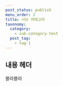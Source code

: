 ```yaml
---
post_status: publish
menu_order: 2
title: 서브 카테고리
taxonomy:
  category:
    - sub-category-test
  post_tag:
    - tag-1
---
```


## 내용 헤더

블라블라